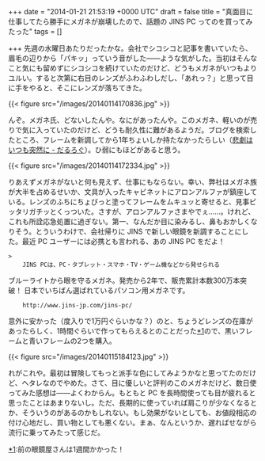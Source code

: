 
+++
date = "2014-01-21 21:53:19 +0000 UTC"
draft = false
title = "真面目に仕事してたら勝手にメガネが崩壊したので、話題の JINS PC ってのを買ってみたった"
tags = []

+++
先週の水曜日あたりだったかな。会社でシコシコと記事を書いていたら、眉毛の辺りから「パキッ」っていう音がした――ような気がした。当初はそんなこと気にも留めずにシコシコを続けていたのだけど、どうもメガネがいつもよりユルい。すると次第に右目のレンズがふわふわしだし、「あれっ？」と思って目に手をやると、そこにレンズが落ちてきた。

{{< figure src="/images/20140114170836.jpg"  >}}

んぞ。メガネ氏、どないしたんや。なにがあったんや。このメガネ、軽いのが売りで気に入っていたのだけど、どうも耐久性に難があるようだ。ブログを検索したところ、フレームを新調してから1年ちょいしか持たなかったらしい（<a href="https://blog.daruyanagi.jp/entry/2012/09/24/215346">悲劇はいつも突然に - だるろぐ</a>）。ひ弱にもほどがあると思う。

{{< figure src="/images/20140114172334.jpg"  >}}

りあえずメガネがないと何も見えず、仕事にもならない。幸い、弊社はメガネ族が大半を占めるせいか、文具が入ったキャビネットにアロンアルファが鎮座している。レンズのふちにちょびっと塗ってフレームをムキュッと寄せると、見事ピッタリガチッとくっついた。さすが、アロンアルファさまやでぇ……。けれど、これも所詮応急処置に過ぎない。第一、なんだか目に染みるし、鼻もおかしくなりそう。とういうわけで、会社帰りに JINS で新しい眼鏡を新調することにした。最近 PC ユーザーには必携とも言われる、あの JINS PC をだよ！

    >
        JINS PCは、PC・タブレット・スマホ・TV・ゲーム機などから発せられる
ブルーライトから眼を守るメガネ。発売から2年で、販売累計本数300万本突破！
日本でいちばん選ばれているパソコン用メガネです。

        http://www.jins-jp.com/jins-pc/
    
意外に安かった（度入りで1万円ぐらいかな？）のと、ちょうどレンズの在庫があったらしく、1時間ぐらいで作ってもらえるとのことだった<a href="#f-a4ab138f" name="fn-a4ab138f" title="前の眼鏡屋さんは1週間かかった！">*1</a>ので、黒いフレームと青いフレームの2つを購入。

{{< figure src="/images/20140115184123.jpg"  >}}

れがこれや。最初は冒険してもっと派手な色にしてみようかなと思ってたのだけど、ヘタレなのでやめた。さて、目に優しいと評判のこのメガネだけど、数日使ってみた感想は――よくわからん。もともと PC を長時間使っても目が疲れると思ったことはあまりないし。ただ、長期的に使っていれば肩こりが少なくなるとか、そういうのがあるのかもしれない。もし効果がないとしても、お値段相応の付け心地だし、買い物としても悪くない。まぁ、なんというか、遅ればせながら流行に乗ってみたって感じだ。
<div class="footnote">
<a href="#fn-a4ab138f" name="f-a4ab138f" class="footnote-number">*1</a><span class="footnote-delimiter">:</span><span class="footnote-text">前の眼鏡屋さんは1週間かかった！</span>
</div>

